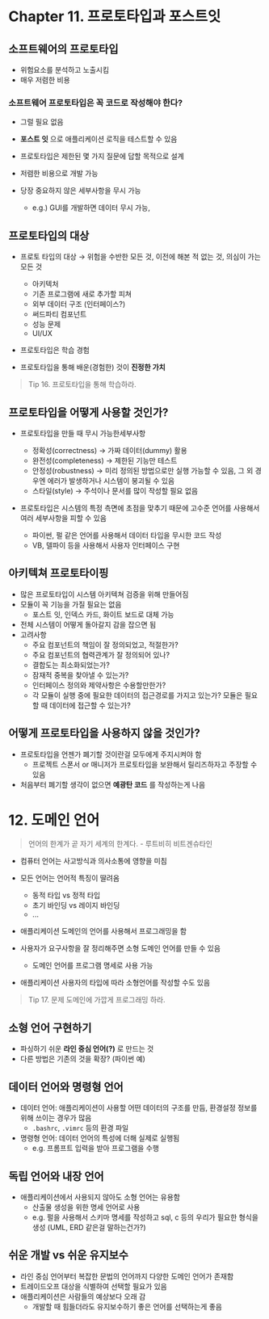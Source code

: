 # Chapter 11. 프로토타입과 포스트잇

## 소프트웨어의 프로토타입

- 위험요소를 분석하고 노출시킴
- 매우 저렴한 비용

### 소프트웨어 프로토타입은 꼭 코드로 작성해야 한다?

- 그럴 필요 없음
- **포스트 잇** 으로 애플리케이션 로직을 테스트할 수 있음

- 프로토타입은 제한된 몇 가지 질문에 답할 목적으로 설계
- 저렴한 비용으로 개발 가능
- 당장 중요하지 않은 세부사항을 무시 가능
  - e.g.) GUI를 개발하면 데이터 무시 가능, 

## 프로토타입의 대상

- 프로토 타입의 대상 &rarr; 위험을 수반한 모든 것, 이전에 해본 적 없는 것, 의심이 가는 모든 것
  - 아키텍처
  - 기존 프로그램에 새로 추가할 피쳐
  - 외부 데이터 구조 (인터페이스?)
  - 써드파티 컴포넌트
  - 성능 문제
  - UI/UX

- 프로토타입은 학습 경험
- 프로토타입을 통해 배운(경험한) 것이 **진정한 가치**

> Tip 16. 프로토타입을 통해 학습하라.


## 프로토타입을 어떻게 사용할 것인가?

- 프로토타입을 만들 때 무시 가능한세부사항
  - 정확성(correctness) &rarr; 가짜 데이터(dummy) 활용
  - 완전성(completeness) &rarr; 제한된 기능만 테스트
  - 안정성(robustness) &rarr; 미리 정의된 방법으로만 실행 가능할 수 있음, 그 외 경우엔 에러가 발생하거나 시스템이 붕괴될 수 있음
  - 스타일(style) &rarr; 주석이나 문서를 많이 작성할 필요 없음

- 프로토타입은 시스템의 특정 측면에 초점을 맞추기 때문에 고수준 언어를 사용해서 여러 세부사항을 피할 수 있음
  - 파이썬, 펄 같은 언어를 사용해서 데이터 타입을 무시한 코드 작성
  - VB, 델파이 등을 사용해서 사용자 인터페이스 구현

## 아키텍쳐 프로토타이핑

- 많은 프로토타입이 시스템 아키텍쳐 검증을 위해 만들어짐
- 모듈이 꼭 기능을 가질 필요는 없음
  - 포스트 잇, 인덱스 카드, 화이트 보드로 대체 가능
- 전체 시스템이 어떻게 돌아갈지 감을 잡으면 됨
- 고려사항
  - 주요 컴포넌트의 책임이 잘 정의되었고, 적절한가?
  - 주요 컴포넌트의 협력관계가 잘 정의되어 있나?
  - 결합도는 최소화되었는가?
  - 잠재적 중복을 찾아낼 수 있는가?
  - 인터페이스 정의와 제약사항은 수용할만한가?
  - 각 모듈이 실행 중에 필요한 데이터의 접근경로를 가지고 있는가?
    모듈은 필요할 때 데이터에 접근할 수 있는가?

## 어떻게 프로토타입을 사용하지 않을 것인가?

- 프로토타입을 언젠가 폐기할 것이란걸 모두에게 주지시켜야 함
  - 프로젝트 스폰서 or 매니저가 프로토타입을 보완해서 릴리즈하자고 주장할 수 있음
- 처음부터 폐기할 생각이 없으면 **예광탄 코드** 를 작성하는게 나음

# 12. 도메인 언어

> 언어의 한계가 곧 자기 세계의 한계다.
> \- 루트비히 비트겐슈타인

- 컴퓨터 언어는 사고방식과 의사소통에 영향을 미침
- 모든 언어는 언어적 특징이 딸려옴
  - 동적 타입 vs 정적 타입
  - 초기 바인딩 vs 레이지 바인딩
  - ...

- 애플리케이션 도메인의 언어를 사용해서 프로그래밍을 함
- 사용자가 요구사항을 잘 정리해주면 소형 도메인 언어를 만들 수 있음
  - 도메인 언어를 프로그램 명세로 사용 가능
- 애플리케이션 사용자의 타입에 따라 소형언어를 작성할 수도 있음

> Tip 17. 문제 도메인에 가깝게 프로그래밍 하라.

## 소형 언어 구현하기

- 파싱하기 쉬운 **라인 중심 언어(?)** 로 만드는 것
- 다른 방법은 기존의 것을 확장? (파이썬 예)

## 데이터 언어와 명령형 언어

- 데이터 언어: 애플리케이션이 사용할 어떤 데이터의 구조를 만듬, 환경설정 정보를 위해 쓰이는 경우가 많음
  - `.bashrc`, `.vimrc` 등의 환경 파일
- 명령형 언어: 데이터 언어의 특성에 더해 실제로 실행됨
  - e.g. 프롬프트 입력을 받아 프로그램을 수행

## 독립 언어와 내장 언어

- 애플리케이션에서 사용되지 않아도 소형 언어는 유용함
  - 산출물 생성을 위한 명세 언어로 사용
  - e.g. 펄을 사용해서 스키마 명세를 작성하고 sql, c 등의 우리가 필요한 형식을 생성 (UML, ERD 같은걸 말하는건가?)

## 쉬운 개발 vs 쉬운 유지보수

- 라인 중심 언어부터 복잡한 문법의 언어까지 다양한 도메인 언어가 존재함
- 트레이드오프 대상을 식별하여 선택할 필요가 있음
- 애플리케이션은 사람들의 예상보다 오래 감
  - 개발할 때 힘들더라도 유지보수하기 좋은 언어를 선택하는게 좋음
  
